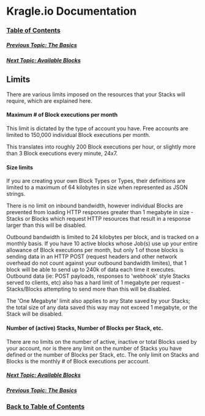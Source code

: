 # Kragle.io Documentation

### [Table of Contents](./README.md)

##### [Previous Topic: The Basics](../../tree/master/The_Basics)

##### [Next Topic: Available Blocks](./Available_Blocks.md)

## Limits

There are various limits imposed on the resources that your Stacks will require, which are explained here.

#### Maximum # of Block executions per month

This limit is dictated by the type of account you have. Free accounts are limited to 150,000 individual Block executions per month.

This translates into roughly 200 Block executions per hour, or slightly more than 3 Block executions every minute, 24x7.

#### Size limits

If you are creating your own Block Types or Types, their definitions are limited to a maximum of 64 kilobytes in size when represented as JSON strings.

There is no limit on inbound bandwidth, however individual Blocks are prevented from loading HTTP responses greater than 1 megabyte in size - Stacks or Blocks which request HTTP resources that result in a response larger than this will be disabled.

Outbound bandwidth is limited to 24 kilobytes per block, and is tracked on a monthly basis. If you have 10 active blocks whose Job(s) use up your entire allowance of Block executions per month, but only 1 of those blocks is sending data in an HTTP POST (request headers and other network overhead do not count against your outbound bandwidth limites), that 1 block will be able to send up to 240k of data each time it executes. Outbound data (ie: POST payloads, responses to 'webhook' style Stacks served to clients, etc) also has a hard limit of 1 megabyte per request - Stacks/Blocks attempting to send more than this will be disabled.

The 'One Megabyte' limit also applies to any State saved by your Stacks; the total size of any data saved this way may not exceed 1 megabyte, or the Stack will be disabled.

#### Number of (active) Stacks, Number of Blocks per Stack, etc.

There are no limits on the number of active, inactive or total Blocks used by your account, nor is there any limit on the number of Stacks you have defined or the number of Blocks per Stack, etc. The only limit on Stacks and Blocks is the monthly # of Block executions per account.

##### [Next Topic: Available Blocks](./Available_Blocks.md)

##### [Previous Topic: The Basics](../../tree/master/The_Basics)

### [Back to Table of Contents](./README.md)
